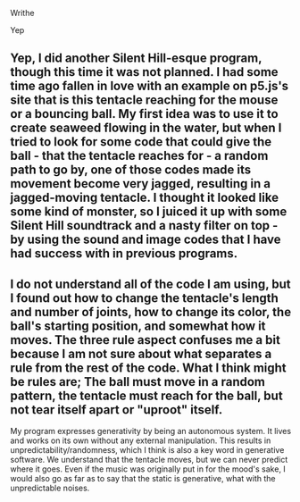 Writhe

Yep

Yep, I did another Silent Hill-esque program, though this time it was not planned. I had some time ago fallen in love with an example on p5.js's site that is this tentacle reaching for the mouse or a bouncing ball. My first idea was to use it to create seaweed flowing in the water, but when I tried to look for some code that could give the ball - that the tentacle reaches for - a random path to go by, one of those codes made its movement become very jagged, resulting in a jagged-moving tentacle. I thought it looked like some kind of monster, so I juiced it up with some Silent Hill soundtrack and a nasty filter on top - by using the sound and image codes that I have had success with in previous programs.
-
I do not understand all of the code I am using, but I found out how to change the tentacle's length and number of joints, how to change its color, the ball's starting position, and somewhat how it moves. The three rule aspect confuses me a bit because I am not sure about what separates a rule from the rest of the code. What I think might be rules are; The ball must move in a random pattern, the tentacle must reach for the ball, but not tear itself apart or "uproot" itself.
-
My program expresses generativity by being an autonomous system. It lives and works on its own without any external manipulation. This results in unpredictability/randomness, which I think is also a key word in generative software. We understand that the tentacle moves, but we can never predict where it goes. Even if the music was originally put in for the mood's sake, I would also go as far as to say that the static is generative, what with the unpredictable noises. 
